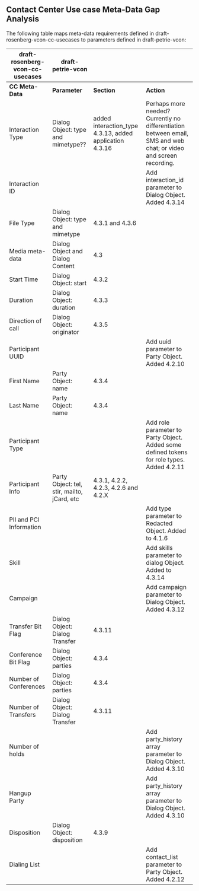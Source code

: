 
## Contact Center Use case Meta-Data Gap Analysis

The following table maps meta-data requirements defined in draft-rosenberg-vcon-cc-usecases to parameters defined in draft-petrie-vcon:

|draft-rosenberg-vcon-cc-usecases |draft-petrie-vcon |||
| ------------ | --------- | ------- | --------- |
| **CC Meta-Data** | **Parameter** | **Section** | **Action** |
|Interaction Type |Dialog Object: type and mimetype?? | added interaction_type 4.3.13, added application 4.3.16 |Perhaps more needed?  Currently no differentiation between email, SMS and web chat; or video and screen recording. |
|Interaction ID | | |Add interaction_id parameter to Dialog Object.  Added 4.3.14 ||
|File Type |Dialog Object: type and mimetype |4.3.1 and 4.3.6 ||
|Media meta-data |Dialog Object and Dialog Content |4.3 ||
|Start Time |Dialog Object: start |4.3.2 ||
|Duration |Dialog Object: duration |4.3.3 ||
|Direction of call |Dialog Object: originator |4.3.5 ||
|Participant UUID| | |Add uuid parameter to Party Object.  Added 4.2.10 |
|First Name |Party Object: name |4.3.4 ||
|Last Name |Party Object: name |4.3.4 ||
|Participant Type | | |Add role parameter to Party Object.  Added some defined tokens for role types. Added 4.2.11 |
|Participant Info |Party Object: tel, stir, mailto, jCard, etc | 4.3.1, 4.2.2, 4.2.3, 4.2.6 and 4.2.X |
|PII and PCI Information | | |Add type parameter to Redacted Object. Added to 4.1.6 |
|Skill | | |Add skills parameter to dialog Object.  Added to 4.3.14 |
|Campaign | | |Add campaign parameter to Dialog Object. Added 4.3.12 |
|Transfer Bit Flag |Dialog Object: Dialog Transfer |4.3.11 ||
|Conference Bit Flag |Dialog Object: parties |4.3.4 ||
|Number of Conferences |Dialog Object: parties |4.3.4 ||
|Number of Transfers |Dialog Object: Dialog Transfer |4.3.11 ||
|Number of holds | | |Add party_history array parameter to Dialog Object.  Added 4.3.10 |
|Hangup Party | | |Add party_history array parameter to Dialog Object.  Added 4.3.10 |
|Disposition |Dialog Object: disposition |4.3.9 ||
|Dialing List | | |Add contact_list parameter to Party Object. Added 4.2.12 |

